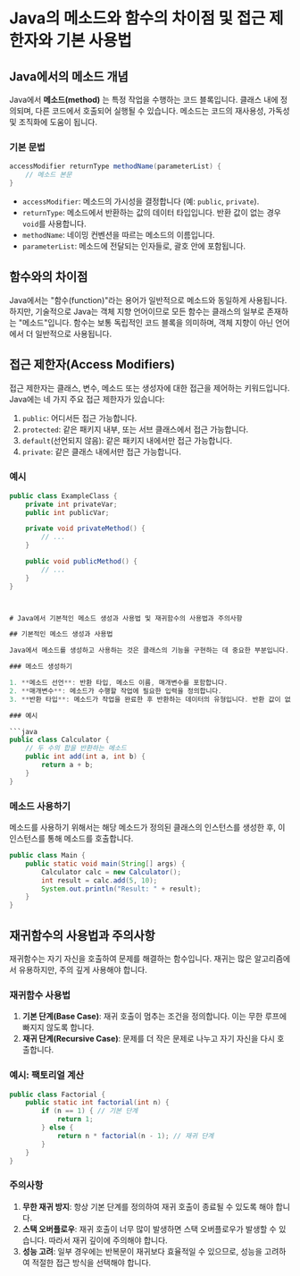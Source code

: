 # Java의 메소드와 함수의 차이점 및 접근 제한자와 기본 사용법

## Java에서의 메소드 개념

Java에서 **메소드(method)** 는 특정 작업을 수행하는 코드 블록입니다. 클래스 내에 정의되며, 다른 코드에서 호출되어 실행될 수 있습니다. 메소드는 코드의 재사용성, 가독성 및 조직화에 도움이 됩니다.

### 기본 문법

```java
accessModifier returnType methodName(parameterList) {
    // 메소드 본문
}
```

- `accessModifier`: 메소드의 가시성을 결정합니다 (예: `public`, `private`).
- `returnType`: 메소드에서 반환하는 값의 데이터 타입입니다. 반환 값이 없는 경우 `void`를 사용합니다.
- `methodName`: 네이밍 컨벤션을 따르는 메소드의 이름입니다.
- `parameterList`: 메소드에 전달되는 인자들로, 괄호 안에 포함됩니다.

## 함수와의 차이점

Java에서는 "함수(function)"라는 용어가 일반적으로 메소드와 동일하게 사용됩니다. 하지만, 기술적으로 Java는 객체 지향 언어이므로 모든 함수는 클래스의 일부로 존재하는 "메소드"입니다. 함수는 보통 독립적인 코드 블록을 의미하며, 객체 지향이 아닌 언어에서 더 일반적으로 사용됩니다.

## 접근 제한자(Access Modifiers)

접근 제한자는 클래스, 변수, 메소드 또는 생성자에 대한 접근을 제어하는 키워드입니다. Java에는 네 가지 주요 접근 제한자가 있습니다:

1. `public`: 어디서든 접근 가능합니다.
2. `protected`: 같은 패키지 내부, 또는 서브 클래스에서 접근 가능합니다.
3. `default`(선언되지 않음): 같은 패키지 내에서만 접근 가능합니다.
4. `private`: 같은 클래스 내에서만 접근 가능합니다.

### 예시

```java
public class ExampleClass {
    private int privateVar;
    public int publicVar;

    private void privateMethod() {
        // ...
    }

    public void publicMethod() {
        // ...
    }
}



# Java에서 기본적인 메소드 생성과 사용법 및 재귀함수의 사용법과 주의사항

## 기본적인 메소드 생성과 사용법

Java에서 메소드를 생성하고 사용하는 것은 클래스의 기능을 구현하는 데 중요한 부분입니다.

### 메소드 생성하기

1. **메소드 선언**: 반환 타입, 메소드 이름, 매개변수를 포함합니다.
2. **매개변수**: 메소드가 수행할 작업에 필요한 입력을 정의합니다.
3. **반환 타입**: 메소드가 작업을 완료한 후 반환하는 데이터의 유형입니다. 반환 값이 없는 경우 `void`를 사용합니다.

### 예시

```java
public class Calculator {
    // 두 수의 합을 반환하는 메소드
    public int add(int a, int b) {
        return a + b;
    }
}
```

### 메소드 사용하기

메소드를 사용하기 위해서는 해당 메소드가 정의된 클래스의 인스턴스를 생성한 후, 이 인스턴스를 통해 메소드를 호출합니다.

```java
public class Main {
    public static void main(String[] args) {
        Calculator calc = new Calculator();
        int result = calc.add(5, 10);
        System.out.println("Result: " + result);
    }
}
```

## 재귀함수의 사용법과 주의사항

재귀함수는 자기 자신을 호출하여 문제를 해결하는 함수입니다. 재귀는 많은 알고리즘에서 유용하지만, 주의 깊게 사용해야 합니다.

### 재귀함수 사용법

1. **기본 단계(Base Case)**: 재귀 호출이 멈추는 조건을 정의합니다. 이는 무한 루프에 빠지지 않도록 합니다.
2. **재귀 단계(Recursive Case)**: 문제를 더 작은 문제로 나누고 자기 자신을 다시 호출합니다.

### 예시: 팩토리얼 계산

```java
public class Factorial {
    public static int factorial(int n) {
        if (n == 1) { // 기본 단계
            return 1;
        } else {
            return n * factorial(n - 1); // 재귀 단계
        }
    }
}
```

### 주의사항

1. **무한 재귀 방지**: 항상 기본 단계를 정의하여 재귀 호출이 종료될 수 있도록 해야 합니다.
2. **스택 오버플로우**: 재귀 호출이 너무 많이 발생하면 스택 오버플로우가 발생할 수 있습니다. 따라서 재귀 깊이에 주의해야 합니다.
3. **성능 고려**: 일부 경우에는 반복문이 재귀보다 효율적일 수 있으므로, 성능을 고려하여 적절한 접근 방식을 선택해야 합니다.
